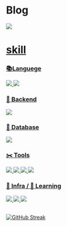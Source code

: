 # Blog<br>
<a href="https://foreveryoung97.tistory.com/" target="_blank"> <img src="https://img.shields.io/badge/Tistory-black?style=flat&logo=Tistory&logoColor=white"/> 


# skill<br>

### 📚Languege <br>
<img src="https://img.shields.io/badge/Java-ED8B00?style=for-the-badge&logo=openjdk&logoColor=white"/>
<img src="https://img.shields.io/badge/Python-14354C?style=for-the-badge&logo=python&logoColor=white"/> <br>

### 📐 Backend <br>
<img src="https://img.shields.io/badge/Spring-6DB33F?style=for-the-badge&logo=spring&logoColor=white"/> <br>

### 💾 Database <br>
<img src="https://img.shields.io/badge/MySQL-00000F?style=for-the-badge&logo=mysql&logoColor=white"/> <br>

### ✂️ Tools <br>
<img src="https://img.shields.io/badge/GitHub-100000?style=for-the-badge&logo=github&logoColor=white"/>
<img src="https://img.shields.io/badge/Notion-000000?style=for-the-badge&logo=notion&logoColor=white"/>
<img src="https://img.shields.io/badge/Slack-4A154B?style=for-the-badge&logo=slack&logoColor=white"/>
<img src="https://img.shields.io/badge/Discord-7289DA?style=for-the-badge&logo=discord&logoColor=white"/> <br>

### 🏢 Infra / 🏃 Learning <br>
<img src="https://img.shields.io/badge/docker-%230db7ed.svg?style=for-the-badge&logo=docker&logoColor=white"/>
<img src="https://img.shields.io/badge/Jenkins-D24939?style=for-the-badge&logo=Jenkins&logoColor=white"/>
<img src="https://img.shields.io/badge/kubernetes-%23326ce5.svg?style=for-the-badge&logo=kubernetes&logoColor=white"/> <br>

<br>

[![GitHub Streak](https://github-readme-streak-stats.herokuapp.com/?user=Jiggy97&theme=defualt)](https://git.io/streak-stats)
